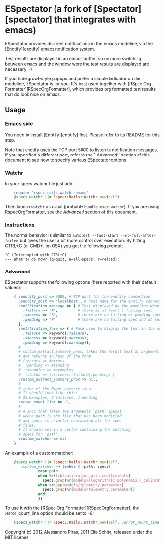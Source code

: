 # ESpectator (a fork of [Spectator][spectator] that integrates with emacs)

ESpectator provides discreet notifications in the emacs modeline, via
the [Enotify][enotify] emacs notification system.

Test results are displayed in an emacs buffer, so no more switching
between emacs and the window were the test results are displayed are
necessary :-)

If you hate growl-style popups and prefer a simple indicator on the
modeline, ESpectator is for you. It's best used together with
[RSpec Org Formatter][RSpecOrgFormatter], which provides org formatted
test results that do look nice on emacs.

## Usage

### Emacs side

You need to install [Enotify][enotify] first. Please refer to its
README for this step.

Note that enotify uses the TCP port 5000 to listen to notification
messages. If you specified a different port, refer to the ``Advanced''
section of this document to see how to specify various ESpectator
options

### Watchr

In your specs.watchr file just add:

```ruby
	require 'rspec-rails-watchr-emacs'
	@specs_watchr ||= Rspec::Rails::Watchr.new(self)
```

Then launch `watchr` as usual (probably `bundle exec watchr`).
If you are using RspecOrgFormatter, see the *Advanced* section of this document.

### Instructions

The normal behavior is similar to `autotest --fast-start --no-full-after-failed` 
but gives the user a bit more control over execution. By hitting CTRL+C (or CMD+. on OSX)
you get the following prompt:

    ^C (Interrupted with CTRL+C)
    --- What to do now? (q=quit, a=all-specs, r=reload): 

### Advanced

ESpectator supports the following options (here reported with their
default values):
```ruby
	{ :enotify_port => 5000, # TCP port for the enotify connection
      :enotify_host => 'localhost', # host name for the enotify connection
      :notification_message => { # Text displayed on the modeline when
	    :failure => "F",         # there is at least 1 failing spec
		:success => "S",         # there are no failing or pending spec
		:pending => "P"          # there are no failing spec and at least 1 pending
	  },
      :notification_face => { # Face used to display the text in the modeline
        :failure => keyword(:failure),
        :success => keyword(:success),
        :pending => keyword(:warning)},
	  #
      # custom_extract_summary_proc: takes the result text as argument
      # and returns an hash of the form
      # {:errors => #errors
      #  :pending => #pending
      #  :examples => #examples
      #  :status => (:success|:failure|:pending) }
      :custom_extract_summary_proc => nil, 
	  #
	  # index of the Rspec summary line.
	  # It should look like this:
	  # 25 examples, 2 failures, 1 pending
      :error_count_line => -1,
	  #
	  # A proc that takes two arguments |path, specs|
	  # where path is the file that has been modified
	  # and specs is a vector containing all the spec
	  # files.
	  # It should return a vector containing the matching
	  # specs for `path'.
      :custom_matcher => nil
	}
```
An example of a custom matcher:

```ruby
    @specs_watchr ||= Rspec::Rails::Watchr.new(self,
	   :custom_matcher => lambda { |path, specs|
			   case path
			   when %r{lib/calibration_with_coefficients}
				 specs.grep(%r{models/(logarithmic|polynomial)_calibration})
			   when %r{app/models/telemetry_parameter}
				 specs.grep(%r{models/telemetry_parameter})
			   end
			   })
```

To use it with the [RSpec Org Formatter][RSpecOrgFormatter], the 
:error_count_line option should be set to -6:
```ruby
	@specs_watchr ||= Rspec::Rails::Watchr.new(self, :error_count_line => -6)
```


Copyright (c) 2012 Alessandro Piras, 2011 Elia Schito, released under the MIT license
